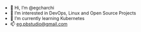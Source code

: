 - 👋 Hi, I’m @egcharchi
- 👀 I’m interested in DevOps, Linux and Open Source Projects
- 🌱 I’m currently learning Kubernetes
- 📫 eg.pbstudio@gmail.com

<!---
egcharchi/egcharchi is a ✨ special ✨ repository because its `README.md` (this file) appears on your GitHub profile.
You can click the Preview link to take a look at your changes.
--->
